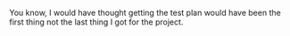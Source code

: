 <!--
id: 206081390
link: http://kevinisom.info/post/206081390/you-know-i-would-have-thought-getting-the-test
slug: you-know-i-would-have-thought-getting-the-test
date: Wed Oct 07 2009 09:10:20 GMT+1300 (NZDT)
raw: {"blog_name":"kevinisom","id":206081390,"post_url":"http://kevinisom.info/post/206081390/you-know-i-would-have-thought-getting-the-test","slug":"you-know-i-would-have-thought-getting-the-test","type":"text","date":"2009-10-06 20:10:20 GMT","timestamp":1254859820,"state":"published","format":"html","reblog_key":"ZxTFCxVt","tags":[],"short_url":"http://tmblr.co/Zw68YyCI8rk","highlighted":[],"feed_item":"http://twitter.com/kev_nz/statuses/4662452147","from_feed_id":"650289","note_count":0,"title":null,"body":"<p>You know, I would have thought getting the test plan would have been the first thing not the last thing I got for the project.</p>"}
publish: 2009-10-07
tags: 
title: null
-->


You know, I would have thought getting the test plan would have been the
first thing not the last thing I got for the project.


